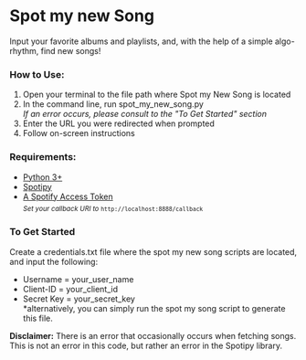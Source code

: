 # Spot my new Song
Input your favorite albums and playlists, and, with the help of a simple algo-rhythm, find new songs! 

### How to Use:
  1. Open your terminal to the file path where Spot my New Song is located
  1. In the command line, run spot_my_new_song.py  
        *If an error occurs, please consult to the "To Get Started" section*
  1. Enter the URL you were redirected when prompted
  1. Follow on-screen instructions

### Requirements:
* [Python 3+](https://www.python.org/)
* [Spotipy](https://github.com/plamere/spotipy)  
* [A Spotify Access Token](https://developer.spotify.com/my-applications/#!/)  
<sub>*Set your callback URI to* ```http://localhost:8888/callback```<sub>

### To Get Started
Create a credentials.txt file where the spot my new song scripts are located, and input the following:  
  * Username = your_user_name  
  * Client-ID = your_client_id  
  * Secret Key = your_secret_key  
  *alternatively, you can simply run the spot my song script to generate this file.

**Disclaimer:** There is an error that occasionally occurs when fetching songs. This is not an error in this code, but rather an error in the Spotipy library.
